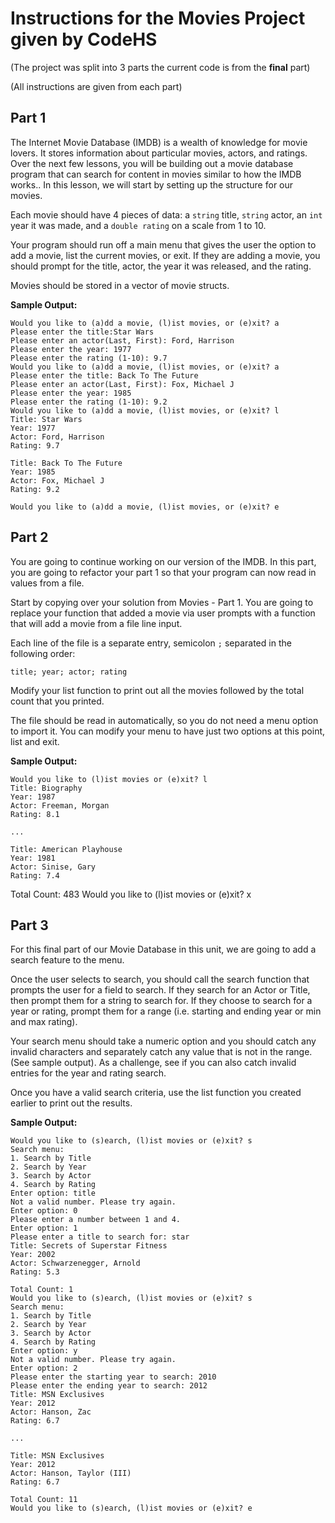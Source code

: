 # Instructions for the Movies Project given by CodeHS
(The project was split into 3 parts the current code is from the **final** part)

(All instructions are given from each part)
## Part 1
The Internet Movie Database (IMDB) is a wealth of knowledge for movie lovers. It stores information about particular movies, actors, and ratings. Over the next few lessons, you will be building out a movie database program that can search for content in movies similar to how the IMDB works.. In this lesson, we will start by setting up the structure for our movies.

Each movie should have 4 pieces of data: a `string` title, `string` actor, an `int` year it was made, and a `double rating` on a scale from 1 to 10.

Your program should run off a main menu that gives the user the option to add a movie, list the current movies, or exit. If they are adding a movie, you should prompt for the title, actor, the year it was released, and the rating.

Movies should be stored in a vector of movie structs.

**Sample Output:**
```
Would you like to (a)dd a movie, (l)ist movies, or (e)xit? a
Please enter the title:Star Wars
Please enter an actor(Last, First): Ford, Harrison
Please enter the year: 1977
Please enter the rating (1-10): 9.7
Would you like to (a)dd a movie, (l)ist movies, or (e)xit? a
Please enter the title: Back To The Future
Please enter an actor(Last, First): Fox, Michael J
Please enter the year: 1985
Please enter the rating (1-10): 9.2
Would you like to (a)dd a movie, (l)ist movies, or (e)xit? l
Title: Star Wars
Year: 1977
Actor: Ford, Harrison
Rating: 9.7

Title: Back To The Future
Year: 1985
Actor: Fox, Michael J
Rating: 9.2

Would you like to (a)dd a movie, (l)ist movies, or (e)xit? e
```
## Part 2


You are going to continue working on our version of the IMDB. In this part, you are going to refactor your part 1 so that your program can now read in values from a file.

Start by copying over your solution from Movies - Part 1. You are going to replace your function that added a movie via user prompts with a function that will add a movie from a file line input.

Each line of the file is a separate entry, semicolon `;` separated in the following order:

`title; year; actor; rating`

Modify your list function to print out all the movies followed by the total count that you printed.

The file should be read in automatically, so you do not need a menu option to import it. You can modify your menu to have just two options at this point, list and exit.

**Sample Output:**
```
Would you like to (l)ist movies or (e)xit? l
Title: Biography
Year: 1987
Actor: Freeman, Morgan
Rating: 8.1

...

Title: American Playhouse
Year: 1981
Actor: Sinise, Gary
Rating: 7.4
```
Total Count: 483
Would you like to (l)ist movies or (e)xit? x
## Part 3

For this final part of our Movie Database in this unit, we are going to add a search feature to the menu.

Once the user selects to search, you should call the search function that prompts the user for a field to search. If they search for an Actor or Title, then prompt them for a string to search for. If they choose to search for a year or rating, prompt them for a range (i.e. starting and ending year or min and max rating).

Your search menu should take a numeric option and you should catch any invalid characters and separately catch any value that is not in the range. (See sample output). As a challenge, see if you can also catch invalid entries for the year and rating search.

Once you have a valid search criteria, use the list function you created earlier to print out the results.

**Sample Output:**
```
Would you like to (s)earch, (l)ist movies or (e)xit? s
Search menu:
1. Search by Title
2. Search by Year
3. Search by Actor
4. Search by Rating
Enter option: title
Not a valid number. Please try again. 
Enter option: 0
Please enter a number between 1 and 4.
Enter option: 1
Please enter a title to search for: star
Title: Secrets of Superstar Fitness
Year: 2002
Actor: Schwarzenegger, Arnold
Rating: 5.3

Total Count: 1
Would you like to (s)earch, (l)ist movies or (e)xit? s
Search menu:
1. Search by Title
2. Search by Year
3. Search by Actor
4. Search by Rating
Enter option: y
Not a valid number. Please try again. 
Enter option: 2
Please enter the starting year to search: 2010
Please enter the ending year to search: 2012
Title: MSN Exclusives
Year: 2012
Actor: Hanson, Zac
Rating: 6.7

...

Title: MSN Exclusives
Year: 2012
Actor: Hanson, Taylor (III)
Rating: 6.7

Total Count: 11
Would you like to (s)earch, (l)ist movies or (e)xit? e
```
